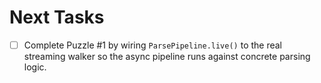 # Next Tasks

- [ ] Complete Puzzle #1 by wiring `ParsePipeline.live()` to the real streaming walker so the async pipeline runs against concrete parsing logic.
